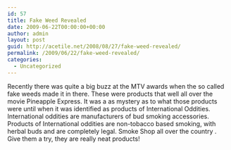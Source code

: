 ```yaml
---
id: 57
title: Fake Weed Revealed
date: 2009-06-22T00:00:00+00:00
author: admin
layout: post
guid: http://acetile.net/2008/08/27/fake-weed-revealed/
permalink: /2009/06/22/fake-weed-revealed/
categories:
  - Uncategorized
---
```

Recently there was quite a big buzz at the MTV awards when the so called fake weeds made it in there. These were products that well all over the movie Pineapple Express. It was a as mystery as to what those products were until when it was identified as products of International Oddities. International oddities are manufacturers of bud smoking accessories. Products of International oddities are non-tobacco based smoking, with herbal buds and are completely legal. Smoke Shop all over the country . Give them a try, they are really neat products!